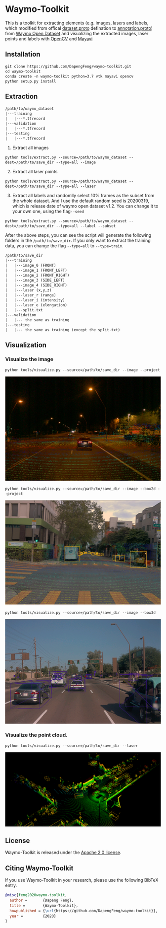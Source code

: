 # Waymo-Toolkit
This is a toolkit for extracting elements (e.g. images, lasers and labels, which modified from offical [dataset.proto](https://github.com/waymo-research/waymo-open-dataset/blob/master/waymo_open_dataset/dataset.proto) defination to [annotation.proto](https://github.com/DapengFeng/waymo-toolkit/blob/master/waymo-toolkit/protos/annotation.proto)) from [Waymo Open Dataset](https://waymo.com/open) and visualizing the extracted images, laser points and labels with [OpenCV](https://opencv.org
) and [Mayavi](http://docs.enthought.com/mayavi/mayavi/)

## Installation
```
git clone https://github.com/DapengFeng/waymo-toolkit.git
cd waymo-toolkit
conda create -n waymo-toolkit python=3.7 vtk mayavi opencv
python setup.py install
```

## Extraction
```
/path/to/waymo_dataset
|---training
|   |---*.tfrecord
|---validation
|   |---*.tfrecord
|---testing
|   |---*.tfrecord
```
1. Extract all images
```
python tools/extract.py --source=/path/to/waymo_dataset --dest=/path/to/save_dir --type=all --image
```
2. Extract all laser points
```
python tools/extract.py --source=/path/to/waymo_dataset --dest=/path/to/save_dir --type=all --laser
```
3. Extract all labels and randomlly select 10% frames as the subset from the whole dataset. And I use the default random seed is 20200319, which is release date of waymo open dataset v1.2. You can change it to your own one, using the flag`--seed`
```
python tools/extract.py --source=/path/to/waymo_dataset --dest=/path/to/save_dir --type=all --label --subset
```

After the above steps, you can see the script will generate the following folders in the `/path/to/save_dir`. If you only want to extract the training data, you can change the flag `--type=all` to `--type=train`.

```
/path/to/save_dir
|---training
|   |---image_0 (FRONT)
|   |---image_1 (FRONT_LEFT)
|   |---image_2 (FRONT_RIGHT)
|   |---image_3 (SIDE_LEFT)
|   |---image_4 (SIDE_RIGHT)
|   |---laser (x,y,z)
|   |---laser_r (range)
|   |---laser_i (intensity)
|   |---laser_e (elongation)
|   |---split.txt
|---validation
|   |--- the same as training
|---testing
|   |--- the same as training (except the split.txt)
```

## Visualization

### Visualize the image

```
python tools/visualize.py --source=/path/to/save_dir --image --project
```
![demo1](./figs/demo1.jpg)

```
python tools/visualize.py --source=/path/to/save_dir --image --box2d --project
```
![demo2](./figs/demo2.jpg)

```
python tools/visualize.py --source=/path/to/save_dir --image --box3d
```
![demo3](./figs/demo3.jpg)

### Visualize the point cloud.
```
python tools/visualize.py --source=/path/to/save_dir --laser
```
![demo4](./figs/demo4.jpg)

## License
Waymo-Toolkit is released under the [Apache 2.0 license](LICENSE).

## Citing Waymo-Toolkit

If you use Waymo-Toolkit in your research, please use the following BibTeX entry.

```BibTeX
@misc{feng2020waymo-toolkit,
  author =       {Dapeng Feng},
  title =        {Waymo-Toolkit},
  howpublished = {\url{https://github.com/DapengFeng/waymo-toolkit}},
  year =         {2020}
}
```
